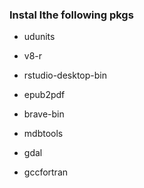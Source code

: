 ### Instal lthe following pkgs

- udunits

- v8-r

- rstudio-desktop-bin

- epub2pdf

- brave-bin

- mdbtools

- gdal

- gccfortran
